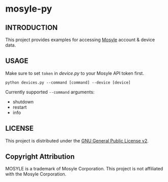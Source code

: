 # mosyle-py
## INTRODUCTION

This project provides examples for accessing [Mosyle](https://mosyle.com) account & device data. 

## USAGE

Make sure to set ```token``` in *device.py* to your Mosyle API token first.

```
python devices.py --command [command] --device [device]
```

Currently supported ```--command``` arguments:

* shutdown
* restart
* info

## LICENSE
This project is distributed under the [GNU General Public License v2](https://www.gnu.org/licenses/old-licenses/gpl-2.0.en.html).

## Copyright Attribution

MOSYLE is a trademark of Mosyle Corporation. This project is not affiliated with the Mosyle Corporation.
